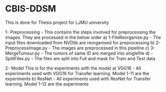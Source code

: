 # CBIS-DDSM
This is done for Thesis project for LJMU university

1- Preprocessing - This contains the steps involved for preprocessing the images. They are processed in the below order
   a) 1-FileReorganize.py - The input files downloaded from NVDlib are reorganised for preprocessing
   b) 2-PreprocessImage.py - The images are preprocessed in this pipeline
   c) 3-MergeTumour.py - The tumors of same ID are merged into singlefile
   d) -SplitFiles.py - The files are split into Full and mask for Train and Test data
   
 2- Model
  This is for the experiments with the model
    a) VGG16 - All experiments used with VGG16 for Transfer learning. Model 1-11 are the experiments
    b) ResNet - All experiments used with ResNet for Transfer learning. Model 1-12 are the experiments
